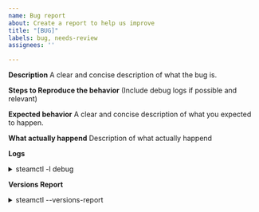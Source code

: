 ```yaml
---
name: Bug report
about: Create a report to help us improve
title: "[BUG]"
labels: bug, needs-review
assignees: ''

---
```


**Description**
A clear and concise description of what the bug is.

**Steps to Reproduce the behavior**
(Include debug logs if possible and relevant)

**Expected behavior**
A clear and concise description of what you expected to happen.

**What actually happend**
Description of what actually happend

**Logs**
<details><summary>steamctl -l debug</summary>
(Include logs related ot the issue. Use `steamctl -l debug` to get detailed log)
```
PASTE LOG HERE
```
</details>

**Versions Report**
<details><summary>steamctl --versions-report</summary>
(Run steamctl --versions-report and paste the output below)

```yaml
PASTE HERE
```
</details>
